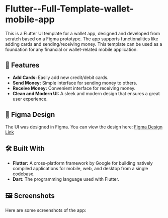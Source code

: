 # Flutter--Full-Template-wallet-mobile-app
This is a Flutter UI template for a wallet app, designed and developed from scratch based on a Figma prototype. The app supports functionalities like adding cards and sending/receiving money. This template can be used as a foundation for any financial or wallet-related mobile application.

## 📱 Features

- **Add Cards:** Easily add new credit/debit cards.
- **Send Money:** Simple interface for sending money to others.
- **Receive Money:** Convenient interface for receiving money.
- **Clean and Modern UI:** A sleek and modern design that ensures a great user experience.

## 🎨 Figma Design

The UI was designed in Figma. You can view the design here:
[Figma Design Link](https://drive.google.com/file/d/1_KGZgYQh-pJ2STWFyF3wK0hLypyqueuV/view?usp=sharing)

## 🛠️ Built With

- **Flutter:** A cross-platform framework by Google for building natively compiled applications for mobile, web, and desktop from a single codebase.
- **Dart:** The programming language used with Flutter.

## 🖼️ Screenshots

Here are some screenshots of the app:

